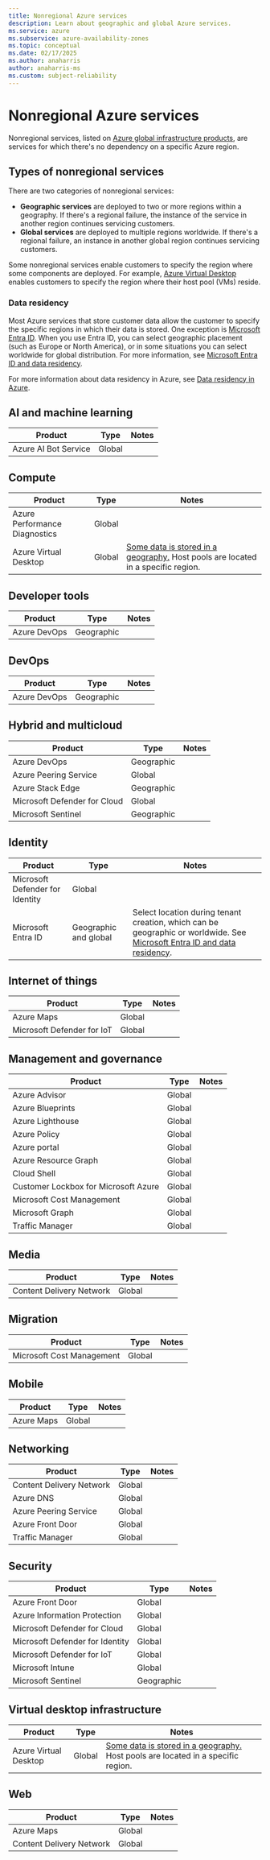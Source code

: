 ```yaml
---
title: Nonregional Azure services
description: Learn about geographic and global Azure services.
ms.service: azure
ms.subservice: azure-availability-zones
ms.topic: conceptual
ms.date: 02/17/2025
ms.author: anaharris
author: anaharris-ms
ms.custom: subject-reliability
---
```


# Nonregional Azure services

Nonregional services, listed on [Azure global infrastructure products](https://azure.microsoft.com/global-infrastructure/services/?products=all), are services for which there's no dependency on a specific Azure region.

## Types of nonregional services

There are two categories of nonregional services:

- **Geographic services** are deployed to two or more regions within a geography. If there's a regional failure, the instance of the service in another region continues servicing customers.
- **Global services** are deployed to multiple regions worldwide. If there's a regional failure, an instance in another global region continues servicing customers.

Some nonregional services enable customers to specify the region where some components are deployed. For example, [Azure Virtual Desktop](https://azure.microsoft.com/services/virtual-desktop/) enables customers to specify the region where their host pool (VMs) reside.

### Data residency

Most Azure services that store customer data allow the customer to specify the specific regions in which their data is stored. One exception is [Microsoft Entra ID](https://www.microsoft.com/security/business/identity-access/microsoft-entra-id). When you use Entra ID, you can select geographic placement (such as Europe or North America), or in some situations you can select worldwide for global distribution. For more information, see [Microsoft Entra ID and data residency](/entra/fundamentals/data-residency).

For more information about data residency in Azure, see [Data residency in Azure](https://azure.microsoft.com/global-infrastructure/data-residency/).

## AI and machine learning

| **Product** | **Type** | **Notes** |
| --- | --- | --- |
| Azure AI Bot Service | Global | |

## Compute

| **Product** | **Type** | **Notes** |
| --- | --- | --- |
| Azure Performance Diagnostics | Global | |
| Azure Virtual Desktop | Global | [Some data is stored in a geography.](/azure/virtual-desktop/data-locations) Host pools are located in a specific region. |

## Developer tools

| **Product** | **Type** | **Notes** |
| --- | --- | --- |
| Azure DevOps | Geographic | |

## DevOps

| **Product** | **Type** | **Notes** |
| --- | --- | --- |
| Azure DevOps | Geographic | |

## Hybrid and multicloud

| **Product** | **Type** | **Notes** |
| --- | --- | --- |
| Azure DevOps | Geographic | |
| Azure Peering Service | Global | |
| Azure Stack Edge | Geographic | |
| Microsoft Defender for Cloud | Global | |
| Microsoft Sentinel | Geographic | |

## Identity

| **Product** | **Type** | **Notes** |
| --- | --- | --- |
| Microsoft Defender for Identity | Global | |
| Microsoft Entra ID | Geographic and global | Select location during tenant creation, which can be geographic or worldwide. See [Microsoft Entra ID and data residency](/entra/fundamentals/data-residency). |

## Internet of things

| **Product** | **Type** | **Notes** |
| --- | --- | --- |
| Azure Maps | Global | |
| Microsoft Defender for IoT | Global | |

## Management and governance

| **Product** | **Type** | **Notes** |
| --- | --- | --- |
| Azure Advisor | Global | |
| Azure Blueprints | Global | |
| Azure Lighthouse | Global | |
| Azure Policy | Global | |
| Azure portal | Global | |
| Azure Resource Graph | Global | |
| Cloud Shell | Global | |
| Customer Lockbox for Microsoft Azure | Global | |
| Microsoft Cost Management | Global | |
| Microsoft Graph | Global | |
| Traffic Manager | Global | |

## Media

| **Product** | **Type** | **Notes** |
| --- | --- | --- |
| Content Delivery Network | Global | |

## Migration

| **Product** | **Type** | **Notes** |
| --- | --- | --- |
| Microsoft Cost Management | Global | |

## Mobile

| **Product** | **Type** | **Notes** |
| --- | --- | --- |
| Azure Maps | Global | |

## Networking

| **Product** | **Type** | **Notes** |
| --- | --- | --- |
| Content Delivery Network | Global | |
| Azure DNS | Global | |
| Azure Peering Service | Global | |
| Azure Front Door | Global | |
| Traffic Manager | Global | |

## Security

| **Product** | **Type** | **Notes** |
| --- | --- | --- |
| Azure Front Door | Global | |
| Azure Information Protection | Global | |
| Microsoft Defender for Cloud | Global | |
| Microsoft Defender for Identity | Global | |
| Microsoft Defender for IoT | Global | |
| Microsoft Intune | Global | |
| Microsoft Sentinel | Geographic | |

## Virtual desktop infrastructure

| **Product** | **Type** | **Notes** |
| --- | --- | --- |
| Azure Virtual Desktop | Global | [Some data is stored in a geography.](/azure/virtual-desktop/data-locations) Host pools are located in a specific region. |

## Web

| **Product** | **Type** | **Notes** |
| --- | --- | --- |
| Azure Maps | Global | |
| Content Delivery Network | Global | |
